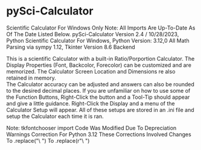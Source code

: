 # pySci-Calculator
Scientific Calculator For Windows Only
Note: All Imports Are Up-To-Date As Of The Date Listed Below.
pySci-Calculator Version 2.4 / 10/28/2023, Python Scientific Calculator For Windows, 
Python Version: 3.12,0 All Math Parsing via sympy 1.12, Tkinter Version 8.6 Backend

This is a scientific Calculator with a built-in Ratio/Porportion Calculator. 
The Display Properties (Font, Backcolor, Forecolor) can be customized and are memorized. 
The Calculator Screen Location and Dimensions re also retained in memory.  
The Calculator accuracy can be adjusted and answers can also be rounded to the desired
decimal places. If you are unfamiliar on how to use some of the Function Buttons, 
Right-Click the button and a Tool-Tip should appear and give a little guidance. Right-Click
the Display and a menu of the Calculator Setup will appear. All of these setups
are stored in an .ini file and setup the Calculator each time it is ran. 

Note: tkfontchooser import Code Was Modified Due To Depreciation Warnings Correction For Python 3.12
These Corrections Involved Changes To .replace("\ ") To .replace(r"\ ")

